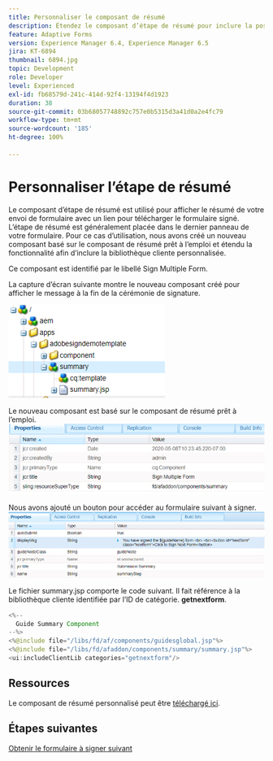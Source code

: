 ```yaml
---
title: Personnaliser le composant de résumé
description: Étendez le composant d’étape de résumé pour inclure la possibilité d’accéder au formulaire suivant dans le package.
feature: Adaptive Forms
version: Experience Manager 6.4, Experience Manager 6.5
jira: KT-6894
thumbnail: 6894.jpg
topic: Development
role: Developer
level: Experienced
exl-id: fb68579d-241c-414d-92f4-13194f4d1923
duration: 38
source-git-commit: 03b68057748892c757e0b5315d3a41d0a2e4fc79
workflow-type: tm+mt
source-wordcount: '185'
ht-degree: 100%

---
```


# Personnaliser l’étape de résumé

Le composant d’étape de résumé est utilisé pour afficher le résumé de votre envoi de formulaire avec un lien pour télécharger le formulaire signé. L’étape de résumé est généralement placée dans le dernier panneau de votre formulaire.
Pour ce cas d’utilisation, nous avons créé un nouveau composant basé sur le composant de résumé prêt à l’emploi et étendu la fonctionnalité afin d’inclure la bibliothèque cliente personnalisée.

Ce composant est identifié par le libellé Sign Multiple Form.

La capture d’écran suivante montre le nouveau composant créé pour afficher le message à la fin de la cérémonie de signature.

![composant de résumé](assets/summary.PNG)

Le nouveau composant est basé sur le composant de résumé prêt à l’emploi.
![component-prop](assets/componentprop.PNG)

Nous avons ajouté un bouton pour accéder au formulaire suivant à signer.
![template-code](assets/template-code.PNG)

Le fichier summary.jsp comporte le code suivant. Il fait référence à la bibliothèque cliente identifiée par l’ID de catégorie. **getnextform**.

```java
<%--
  Guide Summary Component
--%>
<%@include file="/libs/fd/af/components/guidesglobal.jsp"%>
<%@include file="/libs/fd/afaddon/components/summary/summary.jsp"%>
<ui:includeClientLib categories="getnextform"/>
```

## Ressources

Le composant de résumé personnalisé peut être [téléchargé ici](assets/custom-summary-step.zip).

## Étapes suivantes

[Obtenir le formulaire à signer suivant](./create-client-lib.md)
